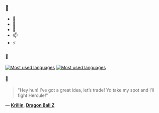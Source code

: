 ### 👋

- 🔭
- 🌱
- 💬
- 📫
- ⚡

#### 🧏

[![Most used languages](https://github-readme-stats-aynah.vercel.app/api/top-langs/?username=aynh&theme=solarized-dark&langs_count=6&layout=compact&hide_title=true)](https://github.com/anuraghazra/github-readme-stats#gh-dark-mode-only)
[![Most used languages](https://github-readme-stats-aynah.vercel.app/api/top-langs/?username=aynh&theme=solarized-light&langs_count=6&layout=compact&hide_title=true)](https://github.com/anuraghazra/github-readme-stats#gh-light-mode-only)

#### 💬

> "Hey hun! I’ve got a great idea, let’s trade! Yo take my spot and I’ll fight Hercule!"

&mdash; [**Krillin**](https://myanimelist.net/character.php?q=Krillin&cat=character), [**Dragon Ball Z**](https://myanimelist.net/search/all?q=Dragon%20Ball%20Z&cat=all)
